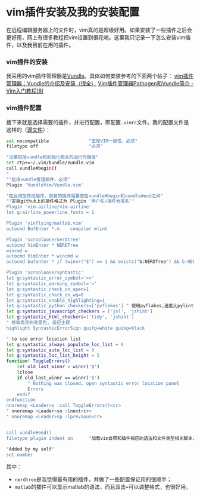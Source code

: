 # vim插件安装及我的安装配置

在远程编辑服务器上的文件时，vim真的是超级好用。如果安装了一些插件之后会更好用，网上有很多教程把vim设置到很花哨。这里我只记录一下怎么安装vim插件，以及我目前在用的插件。

### vim插件的安装
我采用的vim插件管理器是[Vundle](https://github.com/VundleVim/Vundle.vim)。具体如何安装参考的下面两个帖子：
[vim插件管理器：Vundle的介绍及安装（很全）](https://blog.csdn.net/zhangpower1993/article/details/52184581)
[Vim插件管理器Pathogen和Vundle简介 - Vim入门教程(8)](https://vimjc.com/vim-plugin-manager.html)

### vim插件配置
接下来就是选择需要的插件，并进行配置，即配置`.vimrc`文件。我的配置文件是这样的（[源文件](.vimrc)）：
```bash
set nocompatible               "去除VIM一致性，必须"
filetype off                   "必须"

"设置包括vundle和初始化相关的运行时路径"
set rtp+=~/.vim/bundle/Vundle.vim
call vundle#begin()
"
""启用vundle管理插件，必须"
Plugin 'VundleVim/Vundle.vim'

"在此增加其他插件，安装的插件需要放在vundle#begin和vundle#end之间"
""安装github上的插件格式为 Plugin '用户名/插件仓库名'"
Plugin 'vim-airline/vim-airline'
let g:airline_powerline_fonts = 1

Plugin 'yinflying/matlab.vim'
autocmd BufEnter *.m    compiler mlint

Plugin 'scrooloose/nerdtree'
autocmd VimEnter * NERDTree
wincmd w
autocmd VimEnter * wincmd w
autocmd bufenter * if (winnr("$") == 1 && exists("b:NERDTree") && b:NERDTree.isTabTree()) | q | endif

Plugin 'scrooloose/syntastic'
let g:syntastic_error_symbol='>>'
let g:syntastic_warning_symbol='>'
let g:syntastic_check_on_open=1
let g:syntastic_check_on_wq=0
let g:syntastic_enable_highlighting=1
let g:syntastic_python_checkers=['pyflakes'] " 使用pyflakes,速度比pylint快
let g:syntastic_javascript_checkers = ['jsl', 'jshint']
let g:syntastic_html_checkers=['tidy', 'jshint']
" 修改高亮的背景色, 适应主题
highlight SyntasticErrorSign guifg=white guibg=black

" to see error location list
let g:syntastic_always_populate_loc_list = 0
let g:syntastic_auto_loc_list = 0
let g:syntastic_loc_list_height = 5
function! ToggleErrors()
    let old_last_winnr = winnr('$')
    lclose
    if old_last_winnr == winnr('$')
        " Nothing was closed, open syntastic error location panel
        Errors
    endif
endfunction
nnoremap <Leader>s :call ToggleErrors()<cr>
" nnoremap <Leader>sn :lnext<cr>
" nnoremap <Leader>sp :lprevious<cr>


call vundle#end()              
filetype plugin indent on      "加载vim自带和插件相应的语法和文件类型相关脚本，必须"

"Added by my self"
set number
```

其中：
- `nerdtree`是我觉得最有用的插件，并做了一些配置保证用的很顺手；
- `matlab`的插件可以显示matlab的语法，而且双击`=`可以调整格式，也很好用。